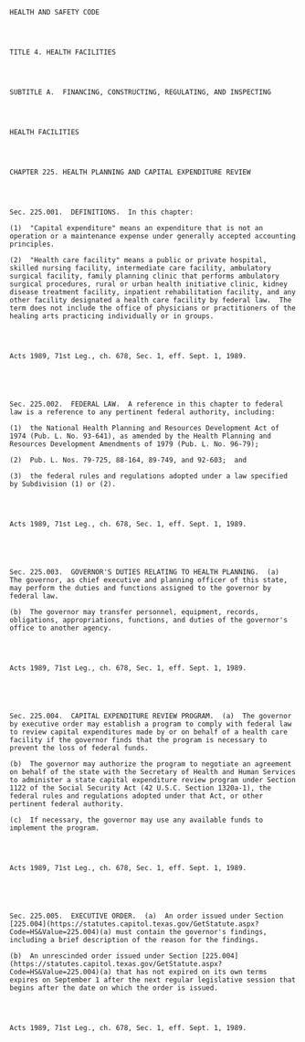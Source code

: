 ﻿
    
    
    	
    					
    
    
    HEALTH AND SAFETY CODE
    
      
    
    
    TITLE 4. HEALTH FACILITIES
    
      
    
    
    SUBTITLE A.  FINANCING, CONSTRUCTING, REGULATING, AND INSPECTING
    
      
    
    
    HEALTH FACILITIES
    
      
    
    
    CHAPTER 225. HEALTH PLANNING AND CAPITAL EXPENDITURE REVIEW
    
      
    
    
    Sec. 225.001.  DEFINITIONS.  In this chapter:
    
    (1)  "Capital expenditure" means an expenditure that is not an operation or a maintenance expense under generally accepted accounting principles.
    
    (2)  "Health care facility" means a public or private hospital, skilled nursing facility, intermediate care facility, ambulatory surgical facility, family planning clinic that performs ambulatory surgical procedures, rural or urban health initiative clinic, kidney disease treatment facility, inpatient rehabilitation facility, and any other facility designated a health care facility by federal law.  The term does not include the office of physicians or practitioners of the healing arts practicing individually or in groups.
    
    
    
    
    Acts 1989, 71st Leg., ch. 678, Sec. 1, eff. Sept. 1, 1989.
    
    
    
    
    
    Sec. 225.002.  FEDERAL LAW.  A reference in this chapter to federal law is a reference to any pertinent federal authority, including:
    
    (1)  the National Health Planning and Resources Development Act of 1974 (Pub. L. No. 93-641), as amended by the Health Planning and Resources Development Amendments of 1979 (Pub. L. No. 96-79); 
    
    (2)  Pub. L. Nos. 79-725, 88-164, 89-749, and 92-603;  and
    
    (3)  the federal rules and regulations adopted under a law specified by Subdivision (1) or (2).
    
    
    
    
    Acts 1989, 71st Leg., ch. 678, Sec. 1, eff. Sept. 1, 1989.
    
    
    
    
    
    Sec. 225.003.  GOVERNOR'S DUTIES RELATING TO HEALTH PLANNING.  (a)  The governor, as chief executive and planning officer of this state, may perform the duties and functions assigned to the governor by federal law.
    
    (b)  The governor may transfer personnel, equipment, records, obligations, appropriations, functions, and duties of the governor's office to another agency.
    
    
    
    
    Acts 1989, 71st Leg., ch. 678, Sec. 1, eff. Sept. 1, 1989.
    
    
    
    
    
    Sec. 225.004.  CAPITAL EXPENDITURE REVIEW PROGRAM.  (a)  The governor by executive order may establish a program to comply with federal law to review capital expenditures made by or on behalf of a health care facility if the governor finds that the program is necessary to prevent the loss of federal funds.
    
    (b)  The governor may authorize the program to negotiate an agreement on behalf of the state with the Secretary of Health and Human Services to administer a state capital expenditure review program under Section 1122 of the Social Security Act (42 U.S.C. Section 1320a-1), the federal rules and regulations adopted under that Act, or other pertinent federal authority.
    
    (c)  If necessary, the governor may use any available funds to implement the program.
    
    
    
    
    Acts 1989, 71st Leg., ch. 678, Sec. 1, eff. Sept. 1, 1989.
    
    
    
    
    
    Sec. 225.005.  EXECUTIVE ORDER.  (a)  An order issued under Section [225.004](https://statutes.capitol.texas.gov/GetStatute.aspx?Code=HS&Value=225.004)(a) must contain the governor's findings, including a brief description of the reason for the findings.
    
    (b)  An unrescinded order issued under Section [225.004](https://statutes.capitol.texas.gov/GetStatute.aspx?Code=HS&Value=225.004)(a) that has not expired on its own terms expires on September 1 after the next regular legislative session that begins after the date on which the order is issued.
    
    
    
    
    Acts 1989, 71st Leg., ch. 678, Sec. 1, eff. Sept. 1, 1989.
    
    
    
    
    				

